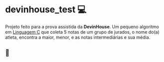 # devinhouse_test :computer:
Projeto feito para a prova assistida da **DevinHouse**. Um pequeno algoritmo em <u>Linguagem C</u> que coleta 5 notas de um grupo de jurados, o nome do(a) atleta, encontra a maior, menor, e as notas intermediárias e sua média.

## :rocket:
